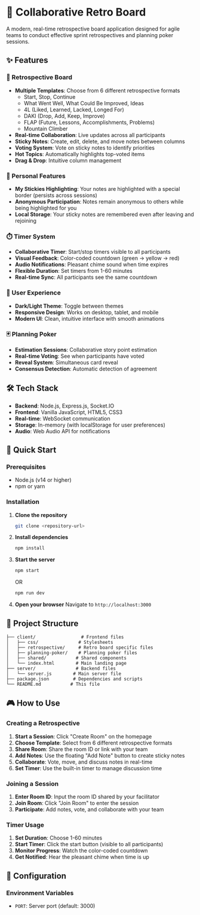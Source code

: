 # 🚀 Collaborative Retro Board

A modern, real-time retrospective board application designed for agile teams to conduct effective sprint retrospectives and planning poker sessions.

## ✨ Features

### 🔄 Retrospective Board

- **Multiple Templates**: Choose from 6 different retrospective formats
  - Start, Stop, Continue
  - What Went Well, What Could Be Improved, Ideas
  - 4L (Liked, Learned, Lacked, Longed For)
  - DAKI (Drop, Add, Keep, Improve)
  - FLAP (Future, Lessons, Accomplishments, Problems)
  - Mountain Climber
- **Real-time Collaboration**: Live updates across all participants
- **Sticky Notes**: Create, edit, delete, and move notes between columns
- **Voting System**: Vote on sticky notes to identify priorities
- **Hot Topics**: Automatically highlights top-voted items
- **Drag & Drop**: Intuitive column management

### 🎯 Personal Features

- **My Stickies Highlighting**: Your notes are highlighted with a special border (persists across sessions)
- **Anonymous Participation**: Notes remain anonymous to others while being highlighted for you
- **Local Storage**: Your sticky notes are remembered even after leaving and rejoining

### ⏱️ Timer System

- **Collaborative Timer**: Start/stop timers visible to all participants
- **Visual Feedback**: Color-coded countdown (green → yellow → red)
- **Audio Notifications**: Pleasant chime sound when time expires
- **Flexible Duration**: Set timers from 1-60 minutes
- **Real-time Sync**: All participants see the same countdown

### 🎨 User Experience

- **Dark/Light Theme**: Toggle between themes
- **Responsive Design**: Works on desktop, tablet, and mobile
- **Modern UI**: Clean, intuitive interface with smooth animations

### 🃏 Planning Poker

- **Estimation Sessions**: Collaborative story point estimation
- **Real-time Voting**: See when participants have voted
- **Reveal System**: Simultaneous card reveal
- **Consensus Detection**: Automatic detection of agreement

## 🛠️ Tech Stack

- **Backend**: Node.js, Express.js, Socket.IO
- **Frontend**: Vanilla JavaScript, HTML5, CSS3
- **Real-time**: WebSocket communication
- **Storage**: In-memory (with localStorage for user preferences)
- **Audio**: Web Audio API for notifications

## 🚀 Quick Start

### Prerequisites

- Node.js (v14 or higher)
- npm or yarn

### Installation

1. **Clone the repository**

   ```bash
   git clone <repository-url>
   ```

2. **Install dependencies**

   ```bash
   npm install
   ```

3. **Start the server**

   ```bash
   npm start
   ```
   OR

   ```bash
   npm run dev
   ```

4. **Open your browser**
   Navigate to `http://localhost:3000`

## 📁 Project Structure

```
├── client/                 # Frontend files
│   ├── css/               # Stylesheets
│   ├── retrospective/     # Retro board specific files
│   ├── planning-poker/    # Planning poker files
│   ├── shared/           # Shared components
│   └── index.html        # Main landing page
├── server/               # Backend files
│   └── server.js        # Main server file
├── package.json         # Dependencies and scripts
└── README.md           # This file
```

## 🎮 How to Use

### Creating a Retrospective

1. **Start a Session**: Click "Create Room" on the homepage
2. **Choose Template**: Select from 6 different retrospective formats
3. **Share Room**: Share the room ID or link with your team
4. **Add Notes**: Use the floating "Add Note" button to create sticky notes
5. **Collaborate**: Vote, move, and discuss notes in real-time
6. **Set Timer**: Use the built-in timer to manage discussion time

### Joining a Session

1. **Enter Room ID**: Input the room ID shared by your facilitator
2. **Join Room**: Click "Join Room" to enter the session
3. **Participate**: Add notes, vote, and collaborate with your team

### Timer Usage

1. **Set Duration**: Choose 1-60 minutes
2. **Start Timer**: Click the start button (visible to all participants)
3. **Monitor Progress**: Watch the color-coded countdown
4. **Get Notified**: Hear the pleasant chime when time is up

## 🔧 Configuration

### Environment Variables

- `PORT`: Server port (default: 3000)
